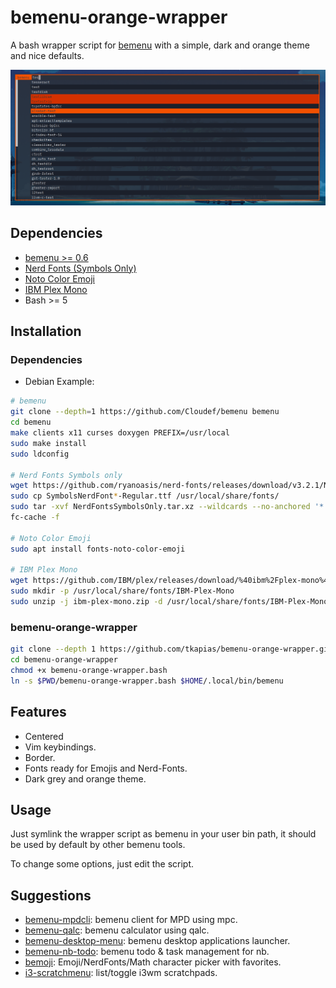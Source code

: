 # bemenu-orange-wrapper

A bash wrapper script for [bemenu](https://github.com/Cloudef/bemenu) with a simple, dark and orange theme and nice defaults.

![preview](assets/preview.png)

## Dependencies

- [bemenu >= 0.6](https://github.com/Cloudef/bemenu)
- [Nerd Fonts (Symbols Only)](https://github.com/ryanoasis/nerd-fonts/releases/latest)
- [Noto Color Emoji](https://github.com/googlefonts/noto-emoji)
- [IBM Plex Mono](https://github.com/IBM/plex)
- Bash >= 5

## Installation

### Dependencies

- Debian Example:

``` bash
# bemenu
git clone --depth=1 https://github.com/Cloudef/bemenu bemenu
cd bemenu
make clients x11 curses doxygen PREFIX=/usr/local
sudo make install
sudo ldconfig

# Nerd Fonts Symbols only
wget https://github.com/ryanoasis/nerd-fonts/releases/download/v3.2.1/NerdFontsSymbolsOnly.tar.xz
sudo cp SymbolsNerdFont*-Regular.ttf /usr/local/share/fonts/
sudo tar -xvf NerdFontsSymbolsOnly.tar.xz --wildcards --no-anchored '*.ttf' --directory=/usr/local/share/fonts/
fc-cache -f

# Noto Color Emoji
sudo apt install fonts-noto-color-emoji

# IBM Plex Mono
wget https://github.com/IBM/plex/releases/download/%40ibm%2Fplex-mono%401.0.0/ibm-plex-mono.zip
sudo mkdir -p /usr/local/share/fonts/IBM-Plex-Mono
sudo unzip -j ibm-plex-mono.zip -d /usr/local/share/fonts/IBM-Plex-Mono/ ibm-plex-mono/fonts/complete/otf/*.otf
```

### bemenu-orange-wrapper

```bash
git clone --depth 1 https://github.com/tkapias/bemenu-orange-wrapper.git bemenu-orange-wrapper
cd bemenu-orange-wrapper
chmod +x bemenu-orange-wrapper.bash
ln -s $PWD/bemenu-orange-wrapper.bash $HOME/.local/bin/bemenu
```

## Features

- Centered
- Vim keybindings.
- Border.
- Fonts ready for Emojis and Nerd-Fonts.
- Dark grey and orange theme.

## Usage

Just symlink the wrapper script as bemenu in your user bin path, it should be used by default by other bemenu tools.

To change some options, just edit the script.

## Suggestions

- [bemenu-mpdcli](https://github.com/tkapias/bemenu-mpdcli): bemenu client for MPD using mpc.
- [bemenu-qalc](https://github.com/tkapias/bemenu-qalc): bemenu calculator using qalc.
- [bemenu-desktop-menu](https://github.com/tkapias/bemenu-desktop-menu): bemenu desktop applications launcher.
- [bemenu-nb-todo](https://github.com/tkapias/bemenu-nb-todo): bemenu todo & task management for nb.
- [bemoji](https://github.com/marty-oehme/bemoji): Emoji/NerdFonts/Math character picker with favorites.
- [i3-scratchmenu](https://github.com/aedoq/i3-scratchmenu): list/toggle i3wm scratchpads.


